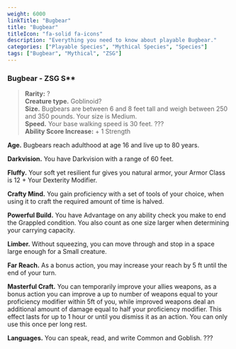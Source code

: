 ```yaml
---
weight: 6000
linkTitle: "Bugbear"
title: "Bugbear"
titleIcon: "fa-solid fa-icons"
description: "Everything you need to know about playable Bugbear."
categories: ["Playable Species", "Mythical Species", "Species"]
tags: ["Bugbear", "Mythical", "ZSG"]
---
```


### Bugbear - ZSG S\*\*

> **Rarity:** ?  
> **Creature type.** Goblinoid?  
> **Size.** Bugbears are between 6 and 8 feet tall and weigh between 250 and 350 pounds. Your size is Medium.  
> **Speed.** Your base walking speed is 30 feet. ???  
> **Ability Score Increase:** \+ 1 Strength

**Age.** Bugbears reach adulthood at age 16 and live up to 80 years.

**Darkvision.** You have Darkvision with a range of 60 feet.

**Fluffy.** Your soft yet resilient fur gives you natural armor, your Armor Class is 12 \+ Your Dexterity Modifier.

**Crafty Mind.** You gain proficiency with a set of tools of your choice, when using it to craft the required amount of time is halved.

**Powerful Build.** You have Advantage on any ability check you make to end the Grappled condition. You also count as one size larger when determining your carrying capacity.

**Limber.** Without squeezing, you can move through and stop in a space large enough for a Small creature.

**Far Reach.** As a bonus action, you may increase your reach by 5 ft until the end of your turn.

**Masterful Craft.** You can temporarily improve your allies weapons, as a bonus action you can improve a up to number of weapons equal to your proficiency modifier within 5ft of you, while improved weapons deal an additional amount of damage equal to half your proficiency modifier. This effect lasts for up to 1 hour or until you dismiss it as an action. You can only use this once per long rest.

**Languages.** You can speak, read, and write Common and Goblish. ???
